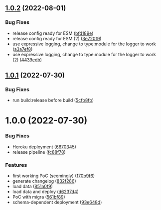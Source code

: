 ## [1.0.2](https://github.com/BenediktHoelker/cds-pg-migra/compare/v1.0.1...v1.0.2) (2022-08-01)


### Bug Fixes

* release config ready for ESM ([bfd189e](https://github.com/BenediktHoelker/cds-pg-migra/commit/bfd189e9b473f40e14835a07af118552d09cc422))
* release config ready for ESM (2) ([3e720f9](https://github.com/BenediktHoelker/cds-pg-migra/commit/3e720f911d94e5f0bab56cb7a6810d00931d17c9))
* use expressive logging, change to type:module for the logger to work ([a3a7ef8](https://github.com/BenediktHoelker/cds-pg-migra/commit/a3a7ef8cfba53df185d10cb6257ecb04aeecf731))
* use expressive logging, change to type:module for the logger to work (2) ([4439edb](https://github.com/BenediktHoelker/cds-pg-migra/commit/4439edb6f7c0eb07c7c1c87d7797e1a926089dea))

## [1.0.1](https://github.com/BenediktHoelker/cds-pg-migra/compare/v1.0.0...v1.0.1) (2022-07-30)


### Bug Fixes

* run build:release before build ([5cfb8fb](https://github.com/BenediktHoelker/cds-pg-migra/commit/5cfb8fb6b33f43fcb0e5c5b2e84f2ef6f362aa9e))

# 1.0.0 (2022-07-30)


### Bug Fixes

* Heroku deployment ([6670345](https://github.com/BenediktHoelker/cds-pg-migra/commit/6670345ffe6ab08e54ea14edef25e31fecb2754d))
* release pipeline ([fc88f78](https://github.com/BenediktHoelker/cds-pg-migra/commit/fc88f785a0bedac722107781ba7a7a880f12152a))


### Features

* first working PoC (seemingly) ([170b9f6](https://github.com/BenediktHoelker/cds-pg-migra/commit/170b9f67d106f19e4b0010089d2b1cad529c443e))
* generate changelog ([832f286](https://github.com/BenediktHoelker/cds-pg-migra/commit/832f28690f9c66ce2c027d9034d36e19d9c1117c))
* load data ([851a0f9](https://github.com/BenediktHoelker/cds-pg-migra/commit/851a0f9fd32ee813eea10627a549940d0b0c25b9))
* load data and deploy ([d6237d4](https://github.com/BenediktHoelker/cds-pg-migra/commit/d6237d478626b83dc98ac8aefaa3e302de8e28f0))
* PoC with migra ([561bf89](https://github.com/BenediktHoelker/cds-pg-migra/commit/561bf89e4801a9fe9165c865c1aace07da16607c))
* schema-dependent deployment ([93e648d](https://github.com/BenediktHoelker/cds-pg-migra/commit/93e648d0f4bbe93f07ba84c2888da19117c32b15))
